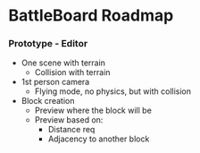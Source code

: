 # BattleBoard Roadmap

### Prototype - Editor
- One scene with terrain
    - Collision with terrain
- 1st person camera
    - Flying mode, no physics, but with collision
- Block creation
    - Preview where the block will be
    - Preview based on:
        - Distance req
        - Adjacency to another block


    
